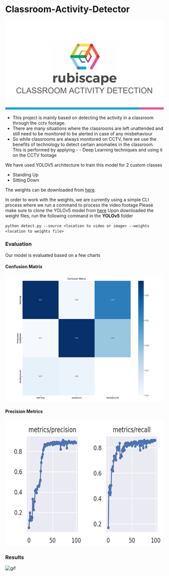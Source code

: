 # Classroom-Activity-Detector

![Rubiscape-Logo](https://github.com/JyotBuch/Classroom-Activity-Detector/blob/master/Images/Rubiscape-Logo.png)

- This project is mainly based on detecting the activity in a classroom through the cctv footage.
- There are many situations where the classrooms are left unattended and still need to be monitored to be alerted in case of any misbehaviour 
- So while classrooms are always monitored on CCTV, here we use the benefits of technology to detect certain anomalies in the classroom. This is performed by applying - - Deep Learning techniques and using it on the CCTV footage


We have used YOLOV5 architecture to train this model for 2 custom classes
 - Standing Up
 - Sitting Down
 
The weights can be downloaded from [here](https://github.com/JyotBuch/Classroom-Activity-Detector/blob/master/weights/best.pt).

In order to work with the weights, we are currently using a simple CLI process where we run a command to process the video footage
Please make sure to clone the YOLOv5 model from [here](https://github.com/ultralytics/yolov5)
Upon downloaded the weight files, run the following command in the **YOLOv5** folder

`python detect.py --source <location to video or image> --weights <location to weights file>`

### Evaluation 
Our model is evaluated based on a few charts

#### Confusion Matrix
<img src="https://github.com/JyotBuch/Classroom-Activity-Detector/blob/master/Images/confusion_matrix.png" width="600" height="400" />

#### Precision Metrics
<img src="https://github.com/JyotBuch/Classroom-Activity-Detector/blob/master/Images/accuracy.png" width="800" height="400" />


### Results
![gif](https://github.com/JyotBuch/Classroom-Activity-Detector/blob/master/Images/classroom-gif.gif)
